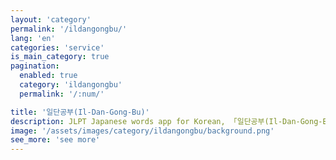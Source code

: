 ```yaml
---
layout: 'category'
permalink: '/ildangongbu/'
lang: 'en'
categories: 'service'
is_main_category: true
pagination:
  enabled: true
  category: 'ildangongbu'
  permalink: '/:num/'

title: '일단공부(Il-Dan-Gong-Bu)'
description: JLPT Japanese words app for Korean, 「일단공부(Il-Dan-Gong-Bu)」. I've wrote episodes about when I develop the app with RN(React Native)
image: '/assets/images/category/ildangongbu/background.png'
see_more: 'see more'
---
```

